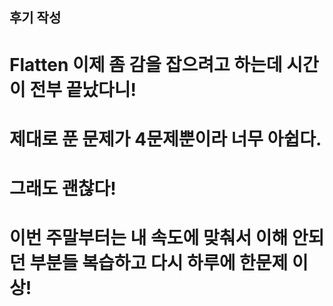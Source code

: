 ## 후기 작성

# Flatten 이제 좀 감을 잡으려고 하는데 시간이 전부 끝났다니!
# 제대로 푼 문제가 4문제뿐이라 너무 아쉽다.
# 그래도 괜찮다!
# 이번 주말부터는 내 속도에 맞춰서 이해 안되던 부분들 복습하고 다시 하루에 한문제 이상!